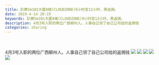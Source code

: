 ```yaml
---
title: 趴赛Sm101大厦8楼(CLOUDZONE)9小时变12小时，黑返佣。
date: 2019-4-14 20:19
keywords: 趴赛Sm101大厦8楼(CLOUDZONE)9小时变12小时，黑返佣。
description: 4月3号入职的两位广西柳州人。人事自己领了自己公司给的返佣钱
categories: sharing
---
```

<td class="t_f" id="postmessage_3498223">

<br/>
<br/>
4月3号入职的两位广西柳州人。人事自己领了自己公司给的返佣钱

<img aid="1140678" data-cf-modified-65edb867c6f83eb53d64f826-="" file="data/attachment/forum/201904/14/202422oayahpchtcht7anj.jpg.thumb.jpg" id="aimg_1140678" inpost="1" onclick="" onmouseover="" src="http://www.flw.ph/data/attachment/forum/201904/14/202422oayahpchtcht7anj.jpg" style="cursor:pointer" zoomfile="data/attachment/forum/201904/14/202422oayahpchtcht7anj.jpg"/>



<img aid="1140698" data-cf-modified-65edb867c6f83eb53d64f826-="" file="data/attachment/forum/201904/14/205547jimrl542a0ovorhl.jpg.thumb.jpg" id="aimg_1140698" inpost="1" onclick="" onmouseover="" src="http://www.flw.ph/data/attachment/forum/201904/14/205547jimrl542a0ovorhl.jpg" style="cursor:pointer" zoomfile="data/attachment/forum/201904/14/205547jimrl542a0ovorhl.jpg"/>



<img aid="1140672" data-cf-modified-65edb867c6f83eb53d64f826-="" file="data/attachment/forum/201904/14/201640g4sxifu3sab2xd3d.jpg.thumb.jpg" id="aimg_1140672" inpost="1" onclick="" onmouseover="" src="http://www.flw.ph/data/attachment/forum/201904/14/201640g4sxifu3sab2xd3d.jpg" style="cursor:pointer" zoomfile="data/attachment/forum/201904/14/201640g4sxifu3sab2xd3d.jpg"/>



<img aid="1140674" data-cf-modified-65edb867c6f83eb53d64f826-="" file="data/attachment/forum/201904/14/201655n11s1sgyq8ny1nqn.jpg.thumb.jpg" id="aimg_1140674" inpost="1" onclick="" onmouseover="" src="http://www.flw.ph/data/attachment/forum/201904/14/201655n11s1sgyq8ny1nqn.jpg" style="cursor:pointer" zoomfile="data/attachment/forum/201904/14/201655n11s1sgyq8ny1nqn.jpg"/>



<img aid="1140675" data-cf-modified-65edb867c6f83eb53d64f826-="" file="data/attachment/forum/201904/14/201706saceplbmi1s171mf.jpg.thumb.jpg" id="aimg_1140675" inpost="1" onclick="" onmouseover="" src="http://www.flw.ph/data/attachment/forum/201904/14/201706saceplbmi1s171mf.jpg" style="cursor:pointer" zoomfile="data/attachment/forum/201904/14/201706saceplbmi1s171mf.jpg"/>


</td>
